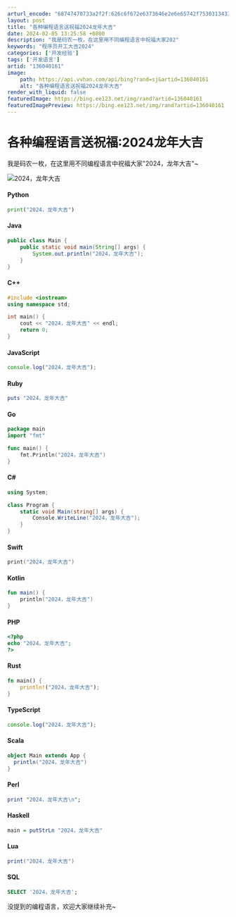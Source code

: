 ```yaml
---
arturl_encode: "68747470733a2f2f:626c6f672e6373646e2e6e65742f753031343339303530322f:61727469636c652f64657461696c732f313336303430313631"
layout: post
title: "各种编程语言送祝福2024龙年大吉"
date: 2024-02-05 13:25:58 +0800
description: "我是码农一枚，在这里用不同编程语言中祝福大家202"
keywords: "程序员开工大吉2024"
categories: ['开发经验']
tags: ['开发语言']
artid: "136040161"
image:
    path: https://api.vvhan.com/api/bing?rand=sj&artid=136040161
    alt: "各种编程语言送祝福2024龙年大吉"
render_with_liquid: false
featuredImage: https://bing.ee123.net/img/rand?artid=136040161
featuredImagePreview: https://bing.ee123.net/img/rand?artid=136040161
---
```


# 各种编程语言送祝福:2024龙年大吉

我是码农一枚，在这里用不同编程语言中祝福大家"2024，龙年大吉"~
  
![2024，龙年大吉](https://i-blog.csdnimg.cn/blog_migrate/d6a43a484ed67554929c4f4b3dc4d873.png#pic_center)

#### Python

```python
print("2024，龙年大吉")

```

#### Java

```java
public class Main {
    public static void main(String[] args) {
        System.out.println("2024，龙年大吉");
    }
}

```

#### C++

```cpp
#include <iostream>
using namespace std;

int main() {
    cout << "2024，龙年大吉" << endl;
    return 0;
}

```

#### JavaScript

```javascript
console.log("2024，龙年大吉");

```

#### Ruby

```ruby
puts "2024，龙年大吉"

```

#### Go

```go
package main
import "fmt"

func main() {
    fmt.Println("2024，龙年大吉")
}

```

#### C#

```csharp
using System;

class Program {
    static void Main(string[] args) {
        Console.WriteLine("2024，龙年大吉");
    }
}

```

#### Swift

```swift
print("2024，龙年大吉")

```

#### Kotlin

```kotlin
fun main() {
    println("2024，龙年大吉")
}

```

#### PHP

```php
<?php
echo "2024，龙年大吉";
?>

```

#### Rust

```rust
fn main() {
    println!("2024，龙年大吉");
}

```

#### TypeScript

```typescript
console.log("2024，龙年大吉");

```

#### Scala

```scala
object Main extends App {
  println("2024，龙年大吉")
}

```

#### Perl

```perl
print "2024，龙年大吉\n";

```

#### Haskell

```haskell
main = putStrLn "2024，龙年大吉"

```

#### Lua

```lua
print("2024，龙年大吉")

```

#### SQL

```sql
SELECT '2024，龙年大吉';

```

没提到的编程语言，欢迎大家继续补充~